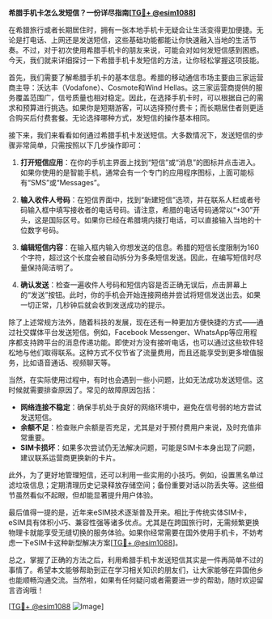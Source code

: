 **希腊手机卡怎么发短信？一份详尽指南[[TG💪+ @esim1088](https://t.me/s/esim1088)]**

在希腊旅行或者长期居住时，拥有一张本地手机卡无疑会让生活变得更加便捷。无论是打电话、上网还是发送短信，这些基础功能都能让你快速融入当地的生活节奏。不过，对于初次使用希腊手机卡的朋友来说，可能会对如何发短信感到困惑。今天，我们就来详细探讨一下希腊手机卡发短信的方法，让你轻松掌握这项技能。

首先，我们需要了解希腊手机卡的基本信息。希腊的移动通信市场主要由三家运营商主导：沃达丰（Vodafone）、Cosmote和Wind Hellas。这三家运营商提供的服务覆盖范围广，信号质量也相对稳定。因此，在选择手机卡时，可以根据自己的需求和预算进行挑选。如果你是短期游客，可以选择预付费卡；而长期居住者则更适合购买后付费套餐。无论选择哪种方式，发短信的操作基本相同。

接下来，我们来看看如何通过希腊手机卡发送短信。大多数情况下，发送短信的步骤非常简单，只需按照以下几步操作即可：

1. **打开短信应用**：在你的手机主界面上找到“短信”或“消息”的图标并点击进入。如果你使用的是智能手机，通常会有一个专门的应用程序图标，上面可能标有“SMS”或“Messages”。

2. **输入收件人号码**：在短信界面中，找到“新建短信”选项，并在联系人栏或者号码输入框中填写接收者的电话号码。请注意，希腊的电话号码通常以“+30”开头，这是国际区号。如果你已经在希腊境内拨打电话，可以直接输入当地的十位数字号码。

3. **编辑短信内容**：在输入框内输入你想发送的信息。希腊的短信长度限制为160个字符，超过这个长度会被自动拆分为多条短信发送。因此，在编写短信时尽量保持简洁明了。

4. **确认发送**：检查一遍收件人号码和短信内容是否正确无误后，点击屏幕上的“发送”按钮。此时，你的手机会开始连接网络并尝试将短信发送出去。如果一切正常，几秒钟后就会收到发送成功的提示。

除了上述常规方法外，随着科技的发展，现在还有一种更加方便快捷的方式——通过社交媒体平台发送短信。例如，Facebook Messenger、WhatsApp等应用程序都支持跨平台的消息传递功能。即使对方没有接听电话，也可以通过这些软件轻松地与他们取得联系。这种方式不仅节省了流量费用，而且还能享受到更多增值服务，比如语音通话、视频聊天等。

当然，在实际使用过程中，有时也会遇到一些小问题，比如无法成功发送短信。这时候就需要排查原因了。常见的故障原因包括：

- **网络连接不稳定**：确保手机处于良好的网络环境中，避免在信号弱的地方尝试发送短信。
- **余额不足**：检查账户余额是否充足，尤其是对于预付费用户来说，及时充值非常重要。
- **SIM卡损坏**：如果多次尝试仍无法解决问题，可能是SIM卡本身出现了问题，建议联系运营商更换新的卡片。

此外，为了更好地管理短信，还可以利用一些实用的小技巧。例如，设置黑名单过滤垃圾信息；定期清理历史记录释放存储空间；备份重要对话以防丢失等。这些细节虽然看似不起眼，但却能显著提升用户体验。

最后值得一提的是，近年来eSIM技术逐渐普及开来。相比于传统实体SIM卡，eSIM具有体积小巧、兼容性强等诸多优点。尤其是在跨国旅行时，无需频繁更换物理卡就能享受无缝切换的服务体验。如果你经常需要在国外使用手机卡，不妨考虑一下eSIM卡这种新型解决方案[[TG💪+ @esim1088](https://t.me/s/esim1088)]。

总之，掌握了正确的方法之后，利用希腊手机卡发送短信其实是一件再简单不过的事情了。希望本文能够帮助到正在学习相关知识的朋友们，让大家能够在异国他乡也能顺畅沟通交流。当然啦，如果有任何疑问或者需要进一步的帮助，随时欢迎留言咨询哦！

[[TG💪+ @esim1088](https://t.me/s/esim1088) ![Image](https://i.postimg.cc/4NQfJmqS/Snipaste-2025-05-13-00-14-12.png)]